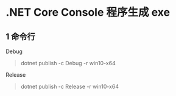 # .NET Core Console 程序生成 exe

## 1 命令行

Debug
>dotnet publish -c Debug -r win10-x64

Release
>dotnet publish -c Release -r win10-x64
